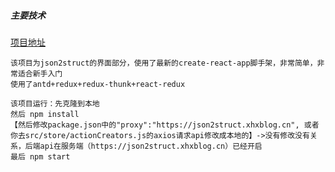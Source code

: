 ##### 主要技术

<a href="https://json2struct.xhxblog.cn">项目地址</a>
```
该项目为json2struct的界面部分，使用了最新的create-react-app脚手架，非常简单，非常适合新手入门
使用了antd+redux+redux-thunk+react-redux

该项目运行：先克隆到本地
然后 npm install
【然后修改package.json中的"proxy":"https://json2struct.xhxblog.cn", 或者你去src/store/actionCreators.js的axios请求api修改成本地的】->没有修改没有关系，后端api在服务端（https://json2struct.xhxblog.cn）已经开启
最后 npm start
```

